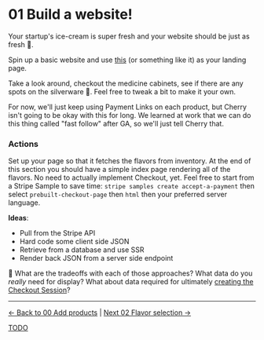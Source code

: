 # 01 Build a website!

Your startup's ice-cream is super fresh and your website should be just as fresh 🍉.

Spin up a basic website and use
[this](https://gist.github.com/cjavilla-stripe/37347c9a3413ad1dd7c6d476fe8fd862)
(or something like it) as your landing page.

Take a look around, checkout the medicine cabinets, see if there are any spots
on the silverware 🥄. Feel free to tweak a bit to make it your own.

For now, we'll just keep using Payment Links on each product, but Cherry isn't going to
be okay with this for long. We learned at work that we can do this thing called
"fast follow" after GA, so we'll just tell Cherry that.


### Actions

Set up your page so that it fetches the flavors from inventory. At the end of
this section you should have a simple index page rendering all of the flavors.
No need to actually implement Checkout, yet. Feel free to start from a Stripe
Sample to save time: `stripe samples create accept-a-payment` then select
`prebuilt-checkout-page` then `html` then your preferred server language.


**Ideas**:

* Pull from the Stripe API
* Hard code some client side JSON
* Retrieve from a database and use SSR
* Render back JSON from a server side endpoint


🧠 What are the tradeoffs with each of those approaches? What data do you
_really_ need for display? What about data required for ultimately [creating the
Checkout Session](https://stripe.com/docs/api/checkout/sessions/create)?

---

[<- Back to 00 Add products](./00-add-products.md)
|
[Next 02 Flavor selection ->](./02-flavor-selection.md)


[TODO](../TODO.md)

